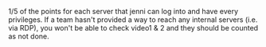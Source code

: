 1/5 of the points for each server that jenni can log into and have every privileges. If a team hasn't provided a way to reach any internal servers (i.e. via RDP), you won't be able to check video1 & 2 and they should be counted as not done.
